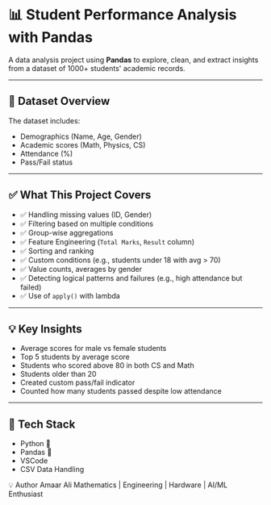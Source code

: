 # 📊 Student Performance Analysis with Pandas

A data analysis project using **Pandas** to explore, clean, and extract insights from a dataset of 1000+ students' academic records.

---

## 📂 Dataset Overview

The dataset includes:
- Demographics (Name, Age, Gender)
- Academic scores (Math, Physics, CS)
- Attendance (%)
- Pass/Fail status

---

## ✅ What This Project Covers

- ✅ Handling missing values (ID, Gender)
- ✅ Filtering based on multiple conditions
- ✅ Group-wise aggregations
- ✅ Feature Engineering (`Total Marks`, `Result` column)
- ✅ Sorting and ranking
- ✅ Custom conditions (e.g., students under 18 with avg > 70)
- ✅ Value counts, averages by gender
- ✅ Detecting logical patterns and failures (e.g., high attendance but failed)
- ✅ Use of `apply()` with lambda

---

## 💡 Key Insights

- Average scores for male vs female students
- Top 5 students by average score
- Students who scored above 80 in both CS and Math
- Students older than 20
- Created custom pass/fail indicator
- Counted how many students passed despite low attendance

---

## 🔧 Tech Stack

- Python 🐍
- Pandas 🐼
- VSCode
- CSV Data Handling

💡 Author
Amaar Ali
Mathematics | Engineering | Hardware | AI/ML Enthusiast

